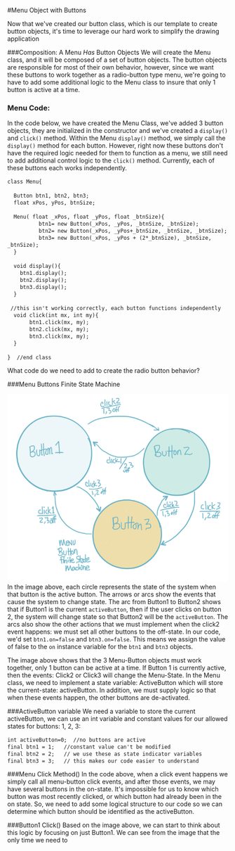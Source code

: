 #Menu Object with Buttons

Now that we've created our button class, which is our template to create button objects, it's time to leverage our hard work to simplify the drawing application

###Composition:  A Menu *Has* Button Objects
We will create the Menu class, and it will be composed of a set of button objects.  The button objects are responsible for most of their own behavior, however, since we want these buttons to work together as a radio-button type menu, we're going to have to add some additional logic to the Menu class to insure that only 1 button is active at a time.  


### Menu Code: 
In the code below, we have created the Menu Class, we've added 3 button objects, they are initialized in the constructor and we've created a ``display()`` and ``click()`` method. Within the Menu ``display()`` method, we simply call the ``display()`` method for each button. However, right now these buttons don't have the required logic needed for them to function as a menu, we still need to add additional control logic to the ``click()`` method. Currently, each of these buttons each works independently.  

```
class Menu{
  
  Button btn1, btn2, btn3;
  float xPos, yPos, btnSize;
  
  Menu( float _xPos, float _yPos, float _btnSize){
          btn1= new Button(_xPos, _yPos, _btnSize, _btnSize);
          btn2= new Button(_xPos, _yPos+_btnSize, _btnSize, _btnSize);
          btn3= new Button(_xPos, _yPos + (2*_btnSize), _btnSize, _btnSize);
  }
  
  void display(){
    btn1.display();
    btn2.display();
    btn3.display();
  }
 
 //this isn't working correctly, each button functions independently
  void click(int mx, int my){
       btn1.click(mx, my);
       btn2.click(mx, my);
       btn3.click(mx, my);
  }
  
}  //end class

```
What code do we need to add to create the radio button behavior?

###Menu Buttons Finite State Machine

![](MenuFSM.png)
In the image above, each circle represents the state of the system when that button is the active button.  The arrows or arcs show the events that cause the system to change state.  The arc from Button1 to Button2 shows that if Button1 is the current ``activeButton``, then if the user clicks on button 2, the system will change state so that Button2 will be the ``activeButton``.  The arcs also show the other actions that we must implement when the click2 event happens:  we must set all other buttons to the off-state.  In our code, we'd set ``btn1.on=false`` and ``btn3.on=false``.  This means we assign the value of false to the ``on`` instance variable for the ``btn1`` and ``btn3`` objects.

The image above shows that the 3 Menu-Button objects must work together, only 1 button can be active at a time.    If Button 1 is currently active, then the events:  Click2 or Click3 will change the Menu-State.  In the Menu class, we need to implement a state variable:  ActiveButton which will store the current-state:  activeButton.  In addition, we must supply logic so that when these events happen, the other buttons are de-activated.  

###ActiveButton variable
We need a variable to store the current activeButton, we can use an int variable and constant values for our allowed states for buttons: 1, 2, 3:

```
int activeButton=0;  //no buttons are active 
final btn1 = 1;   //constant value can't be modified
final btn2 = 2;   // we use these as state indicator variables
final btn3 = 3;   // this makes our code easier to understand
```
 
###Menu Click Method()
In the code above, when a click event happens we simply call all menu-button click events, and after those events, we may have several buttons in the on-state.  It's impossible for us to know which button was most recently clicked, or which button had already been in the on state.  So, we need to add some logical structure to our code so we can determine which button should be identified as the activeButton.   

###Button1 Click()
Based on the image above, we can start to think about this logic by focusing on just Button1.  We can see from the image that the only time we need to  




